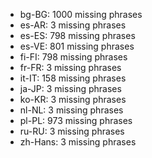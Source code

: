 - bg-BG: 1000 missing phrases
- es-AR: 3 missing phrases
- es-ES: 798 missing phrases
- es-VE: 801 missing phrases
- fi-FI: 798 missing phrases
- fr-FR: 3 missing phrases
- it-IT: 158 missing phrases
- ja-JP: 3 missing phrases
- ko-KR: 3 missing phrases
- nl-NL: 3 missing phrases
- pl-PL: 973 missing phrases
- ru-RU: 3 missing phrases
- zh-Hans: 3 missing phrases
